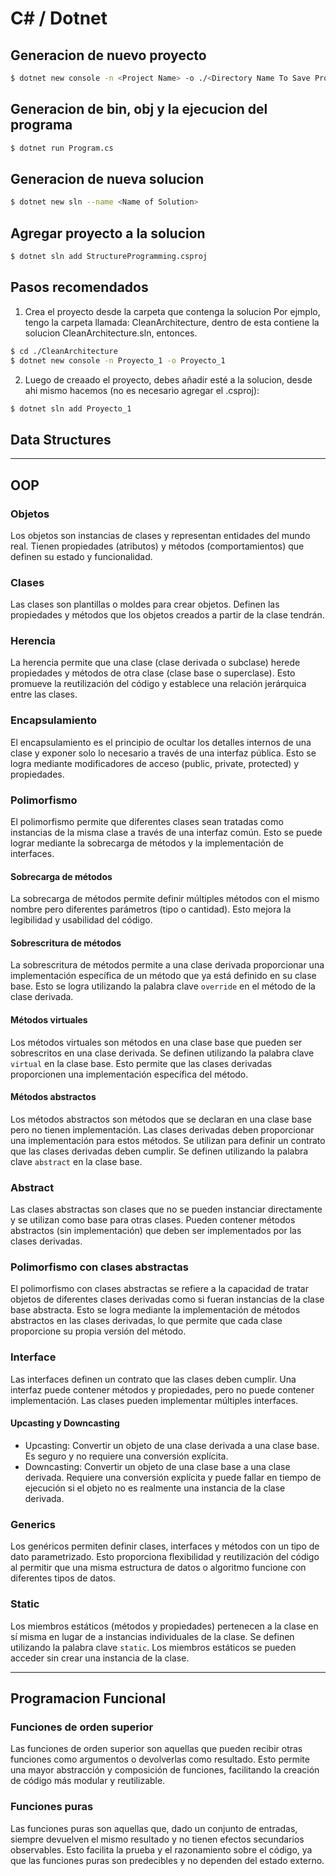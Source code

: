 # C# / Dotnet

## Generacion de nuevo proyecto

```bash
$ dotnet new console -n <Project Name> -o ./<Directory Name To Save Project>
```

## Generacion de bin, obj y la ejecucion del programa

```bash
$ dotnet run Program.cs
```

## Generacion de nueva solucion

```bash
$ dotnet new sln --name <Name of Solution>
```

## Agregar proyecto a la solucion

```bash
$ dotnet sln add StructureProgramming.csproj
```

## Pasos recomendados

1. Crea el proyecto desde la carpeta que contenga la solucion Por ejmplo, tengo
   la carpeta llamada: CleanArchitecture, dentro de esta contiene la solucion
   CleanArchitecture.sln, entonces.

```bash
$ cd ./CleanArchitecture
$ dotnet new console -n Proyecto_1 -o Proyecto_1
```

2. Luego de creaado el proyecto, debes añadir esté a la solucion, desde ahi
   mismo hacemos (no es necesario agregar el .csproj):

```bash
$ dotnet sln add Proyecto_1
```

## Data Structures

---

## OOP

### Objetos

Los objetos son instancias de clases y representan entidades del mundo real.
Tienen propiedades (atributos) y métodos (comportamientos) que definen su estado
y funcionalidad.

### Clases

Las clases son plantillas o moldes para crear objetos. Definen las propiedades y
métodos que los objetos creados a partir de la clase tendrán.

### Herencia

La herencia permite que una clase (clase derivada o subclase) herede propiedades
y métodos de otra clase (clase base o superclase). Esto promueve la
reutilización del código y establece una relación jerárquica entre las clases.

### Encapsulamiento

El encapsulamiento es el principio de ocultar los detalles internos de una clase
y exponer solo lo necesario a través de una interfaz pública. Esto se logra
mediante modificadores de acceso (public, private, protected) y propiedades.

### Polimorfismo

El polimorfismo permite que diferentes clases sean tratadas como instancias de
la misma clase a través de una interfaz común. Esto se puede lograr mediante la
sobrecarga de métodos y la implementación de interfaces.

#### Sobrecarga de métodos

La sobrecarga de métodos permite definir múltiples métodos con el mismo nombre
pero diferentes parámetros (tipo o cantidad). Esto mejora la legibilidad y
usabilidad del código.

#### Sobrescritura de métodos

La sobrescritura de métodos permite a una clase derivada proporcionar una
implementación específica de un método que ya está definido en su clase base.
Esto se logra utilizando la palabra clave `override` en el método de la clase
derivada.

#### Métodos virtuales

Los métodos virtuales son métodos en una clase base que pueden ser sobrescritos
en una clase derivada. Se definen utilizando la palabra clave `virtual` en la
clase base. Esto permite que las clases derivadas proporcionen una
implementación específica del método.

#### Métodos abstractos

Los métodos abstractos son métodos que se declaran en una clase base pero no
tienen implementación. Las clases derivadas deben proporcionar una
implementación para estos métodos. Se utilizan para definir un contrato que las
clases derivadas deben cumplir. Se definen utilizando la palabra clave
`abstract` en la clase base.

### Abstract

Las clases abstractas son clases que no se pueden instanciar directamente y se
utilizan como base para otras clases. Pueden contener métodos abstractos (sin
implementación) que deben ser implementados por las clases derivadas.

### Polimorfismo con clases abstractas

El polimorfismo con clases abstractas se refiere a la capacidad de tratar
objetos de diferentes clases derivadas como si fueran instancias de la clase
base abstracta. Esto se logra mediante la implementación de métodos abstractos
en las clases derivadas, lo que permite que cada clase proporcione su propia
versión del método.

### Interface

Las interfaces definen un contrato que las clases deben cumplir. Una interfaz
puede contener métodos y propiedades, pero no puede contener implementación. Las
clases pueden implementar múltiples interfaces.

#### Upcasting y Downcasting

- Upcasting: Convertir un objeto de una clase derivada a una clase base. Es
  seguro y no requiere una conversión explícita.
- Downcasting: Convertir un objeto de una clase base a una clase derivada.
  Requiere una conversión explícita y puede fallar en tiempo de ejecución si el
  objeto no es realmente una instancia de la clase derivada.

### Generics

Los genéricos permiten definir clases, interfaces y métodos con un tipo de dato
parametrizado. Esto proporciona flexibilidad y reutilización del código al
permitir que una misma estructura de datos o algoritmo funcione con diferentes
tipos de datos.

### Static

Los miembros estáticos (métodos y propiedades) pertenecen a la clase en sí misma
en lugar de a instancias individuales de la clase. Se definen utilizando la
palabra clave `static`. Los miembros estáticos se pueden acceder sin crear una
instancia de la clase.

---

## Programacion Funcional

### Funciones de orden superior

Las funciones de orden superior son aquellas que pueden recibir otras funciones
como argumentos o devolverlas como resultado. Esto permite una mayor abstracción
y composición de funciones, facilitando la creación de código más modular y
reutilizable.

### Funciones puras

Las funciones puras son aquellas que, dado un conjunto de entradas, siempre
devuelven el mismo resultado y no tienen efectos secundarios observables. Esto
facilita la prueba y el razonamiento sobre el código, ya que las funciones puras
son predecibles y no dependen del estado externo.
